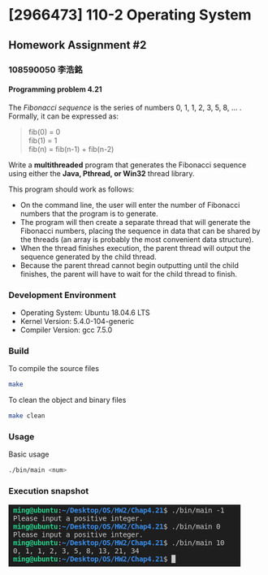 # [2966473] 110-2 Operating System

## Homework Assignment #2

### 108590050 李浩銘

#### Programming problem 4.21

The *Fibonacci sequence* is the series of numbers 0, 1, 1, 2, 3, 5, 8, … . Formally, it can be expressed as:
> fib(0) = 0  
> fib(1) = 1  
> fib(n) = fib(n-1) + fib(n-2)

Write a **multithreaded** program that generates the Fibonacci sequence using either the **Java, Pthread, or Win32** thread library.

This program should work as follows:

- On the command line, the user will enter the number of Fibonacci numbers that the program is to generate.
- The program will then create a separate thread that will generate the Fibonacci numbers, placing the sequence in data that can be shared by the threads (an array is probably the most convenient data structure).
- When the thread finishes execution, the parent thread will output the sequence generated by the child thread.
- Because the parent thread cannot begin outputting until the child finishes, the parent will have to wait for the child thread to finish.

### Development Environment

- Operating System: Ubuntu 18.04.6 LTS
- Kernel Version: 5.4.0-104-generic
- Compiler Version: gcc 7.5.0

### Build

To compile the source files

```bash
make
```

To clean the object and binary files

```bash
make clean
```

### Usage

Basic usage

```bash
./bin/main <num>
```

### Execution snapshot

![img](./doc/execution.png)
